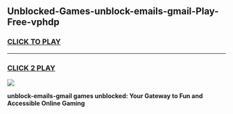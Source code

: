 
## Unblocked-Games-unblock-emails-gmail-Play-Free-vphdp
<h3>
<a href="https://premium76.site?title=unblock-emails-gmail&ref=21A">CLICK TO PLAY</a></h3>
<hr>

<h3>
<a href="https://premium76.site?title=unblock-emails-gmail&ref=21A">CLICK 2 PLAY</a>
  
</h3>

<a href="https://premium76.site?title=unblock-emails-gmail&ref=21A"><img src="https://clearcache.store/games.png"></a>


**unblock-emails-gmail games unblocked: Your Gateway to Fun and Accessible Online Gaming**
